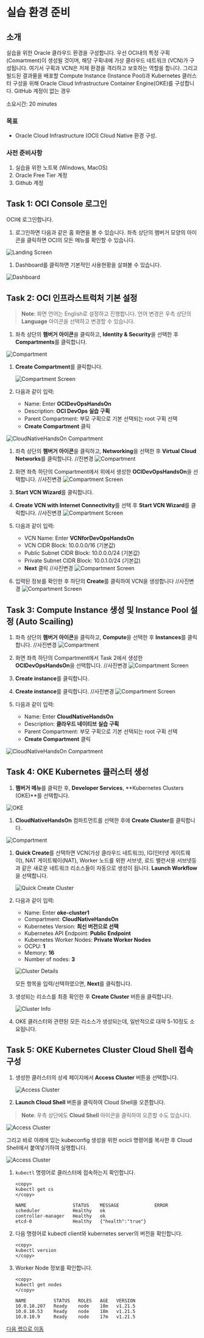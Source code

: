 # 실습 환경 준비

## 소개

실습을 위한 Oracle 클라우드 환경을 구성합니다. 우선 OCI내의 특정 구획 (Comartment)이 생성될 것이며, 해당 구획내에 가상 클라우드 네트워크 (VCN)가 구성됩니다. 여기서 구획과 VCN은 저체 환경을 격리하고 보호하는 역할을 합니다. 
그리고 빌드된 결과물을 배포할 Compute Instance (Instance Pool)과 Kubernetes 클러스터 구성을 위해 Oracle Cloud Infrastructure Container Engine(OKE)를 구성합니다.
GitHub 계정이 없는 경우 

소요시간: 20 minutes

### 목표

-  Oracle Cloud Infrastructure (OCI) Cloud Native 환경 구성.  

### 사전 준비사항

1. 실습을 위한 노트북 (Windows, MacOS)
1. Oracle Free Tier 계정
1. Github 계정

## Task 1: OCI Console 로그인

   OCI에 로그인합니다. 

1. 로그인하면 다음과 같은 홈 화면을 볼 수 있습니다. 좌측 상단의 햄버거 모양의 아이콘을 클릭하면 OCI의 모든 메뉴를 확인할 수 있습니다. 

  ![Landing Screen](images/landingScreen2-ko.png " ")

1. Dashboard를 클릭하면 기본적인 사용현황을 살펴볼 수 있습니다.

  ![Dashboard](images/landingScreen3-ko.png " ")

## Task 2: OCI 인프라스트럭처 기본 설정

> **Note**: 화면 언어는 English로 설정하고 진행합니다. 언어 변경은 우측 상단의 **Language** 아이콘을 선택하고 변경할 수 있습니다.

1. 좌측 상단의 **햄버거 아이콘**을 클릭하고, **Identity & Security**을 선택한 후 **Compartments**를 클릭합니다.

 ![Compartment](images/id-compartment.png " ")

1. **Create Compartment**를 클릭합니다.

   ![Compartment Screen](images/compartmentScreen.png " ")

1. 다음과 같이 입력:
      - Name: Enter **OCIDevOpsHandsOn**
      - Description: **OCI DevOps 실습 구획**
      - Parent Compartment: 부모 구획으로 기본 선택되는 root 구획 선택
      - **Create Compartment** 클릭
  
  ![CloudNativeHandsOn Compartment](images/compartment-create-ko.png " ")

1. 좌측 상단의 **햄버거 아이콘**을 클릭하고, **Networking**을 선택한 후 **Virtual Cloud Networks**를 클릭합니다.
//진변경
 ![Compartment](images/id-compartment.png " ")

1. 화면 좌측 하단의 Compartment에서 위에서 생성한 **OCIDevOpsHandsOn**을 선택합니다.
   //사진변경
   ![Compartment Screen](images/compartmentScreen.png " ")

1. **Start VCN Wizard**를 클릭합니다.

1. **Create VCN with Internet Connectivity**를 선택 후 **Start VCN Wizard**를 클릭합니다.
   //사진변경
   ![Compartment Screen](images/compartmentScreen.png " ")

1. 다음과 같이 입력:
      - VCN Name: Enter **VCNforDevOpsHandsOn**
      - VCN CIDR Block: 10.0.0.0/16 (기본값)
      - Public Subnet CIDR Block: 10.0.0.0/24 (기본값)
      - Private Subnet CIDR Block: 10.0.1.0/24 (기본값)
      - **Next** 클릭
   //사진변경
   ![Compartment Screen](images/compartmentScreen.png " ")

1. 입력된 정보를 확인한 후 하단의 **Create**를 클릭하여 VCN을 생성합니다
   //사진변경
   ![Compartment Screen](images/compartmentScreen.png " ")

## Task 3: Compute Instance 생성 및 Instance Pool 설정 (Auto Scailing)

1. 좌측 상단의 **햄버거 아이콘**을 클릭하고, **Compute**을 선택한 후 **Instances**를 클릭합니다.
 //사진변경
 ![Compartment](images/id-compartment.png " ")

1. 화면 좌측 하단의 Compartment에서 Task 2에서 생성한 **OCIDevOpsHandsOn**을 선택합니다.
   //사진변경
   ![Compartment Screen](images/compartmentScreen.png " ")

1. **Create instance**를 클릭합니다.

1. **Create instance**를 클릭합니다.
   //사진변경
   ![Compartment Screen](images/compartmentScreen.png " ")

1. 다음과 같이 입력:
      - Name: Enter **CloudNativeHandsOn**
      - Description: **클라우드 네이티브 실습 구획**
      - Parent Compartment: 부모 구획으로 기본 선택되는 root 구획 선택
      - **Create Compartment** 클릭

  ![CloudNativeHandsOn Compartment](images/compartment-create-ko.png " ")

## Task 4: OKE Kubernetes 클러스터 생성

1. **햄버거 메뉴**를 클릭한 후, **Developer Services**, **Kubernetes Clusters (OKE)**를 선택합니다.

 ![OKE](images/developer-OKE-ko.png " ")

1. **CloudNativeHandsOn** 컴파트먼트를 선택한 후에 **Create Cluster**를 클릭합니다. 

  ![Compartment](images/createCluster-ko.png " ")

1. **Quick Create**를 선택하면 VCN(가상 클라우드 네트워크), IG(인터넷 게이트웨이), NAT 게이트웨이(NAT), Worker 노드를 위한 서브넷, 로드 밸런서용 서브넷등과 같은 새로운 네트워크 리소스들이 자동으로 생성이 됩니다. **Launch Workflow**을 선택합니다.

   ![Quick Create Cluster](images/OKE-create-cluster-ko.png " ")

1. 다음과 같이 입력:
      - Name: Enter **oke-cluster1**
      - Compartment: **CloudNativeHandsOn**
      - Kubernetes Version: **최신 버전으로 선택**
      - Kubernetes API Endpoint: **Public Endpoint**
      - Kubernetes Worker Nodes: **Private Worker Nodes**
      - OCPU: **1**
      - Memory: **16**
      - Number of nodes: **3**

   ![Cluster Details](images/OKE-create-cluster-details-ko.png " ")

   모든 항목을 입력/선택하였으면, **Next**를 클릭합니다.

1. 생성되는 리소스를 최종 확인한 후 **Create Cluster** 버튼을 클릭합니다.

   ![Cluster Info](images/OKE-create-cluster-details-review-ko.png " ")

1. OKE 클러스터와 관련된 모든 리소스가 생성되는데, 일반적으로 대략 5-10정도 소요됩니다.

## Task 5: OKE Kubernetes Cluster Cloud Shell 접속 구성

1. 생성한 클러스터의 상세 페이지에서 **Access Cluster** 버튼을 선택합니다.

   ![Access Cluster](images/OKE-access-cluster-ko.png " ")

1. **Launch Cloud Shell** 버튼을 클릭하여 Cloud Shell을 오픈합니다.

> **Note**: 우측 상단에도 **Cloud Shell** 아이콘을 클릭하여 오픈할 수도 있습니다.

   ![Access Cluster](images/OKE-access-cluster-cli-ko.png " ")

 그리고 바로 아래에 있는 kubeconfig 생성을 위한 ocicli 명령어를 복사한 후 Cloud Shell에서 붙여넣기하여 실행합니다.

   ![Access Cluster](images/OKE-cloud-shell-create-kubeconfig-ko.png " ")

1. `kubectl` 명령어로 클러스터에 접속하는지 확인합니다.

    ````shell
    <copy>
    kubectl get cs
    </copy>
    ````

    ````shell
    NAME                 STATUS    MESSAGE             ERROR
   scheduler            Healthy   ok                  
   controller-manager   Healthy   ok                  
   etcd-0               Healthy   {"health":"true"}
    ````

1. 다음 명령어로 kubectl client와 kubernetes server의 버전을 확인합니다.

    ````shell
    <copy>
    kubectl version
    </copy>
    ````

1. Worker Node 정보를 확인합니다.

    ````shell
    <copy>
    kubectl get nodes
    </copy>
    ````

    ````shell
   NAME          STATUS   ROLES   AGE   VERSION
   10.0.10.207   Ready    node    18m   v1.21.5
   10.0.10.53    Ready    node    18m   v1.21.5
   10.0.10.9     Ready    node    17m   v1.21.5
    ````

[다음 랩으로 이동](#next)
